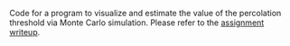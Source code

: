 Code for a program to visualize and estimate the value of the percolation threshold via Monte Carlo simulation.
Please refer to the [assignment writeup](http://www.cs.duke.edu/courses/compsci201/spring18/assign/percolation/).